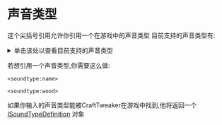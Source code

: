 # 声音类型


这个尖括号引用允许你引用一个在游戏中的声音类型
目前支持的声音类型有:

<details>
	<summary>单击该处以查看目前支持的声音类型</summary>
	<ul>
		<li>Wood(木头)</li>
		<li>Ground(泥土)</li>
		<li>Plant(杂草)</li>
		<li>Stone(石头)</li>
		<li>Metal(金属)</li>
		<li>Glass(玻璃)</li>
		<li>Cloth(皮革)</li>
		<li>Sand(沙子)</li>
		<li>Snow(雪)</li>
		<li>Ladder(楼梯)</li>
		<li>Anvil(铁砧)</li>
		<li>Slime(史莱姆)</li>
	</ul>
</details>

若想引用一个声音类型,你需要这么做:

```
<soundtype:name>

<soundtype:wood>
```

如果你输入的声音类型能被CraftTweaker在游戏中找到,他将返回一个 [ISoundTypeDefinition](/Mods/ContentTweaker/Vanilla/Types/Sound/ISoundTypeDefinition) 对象

